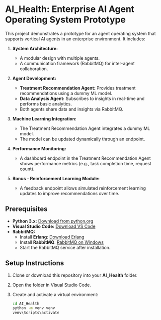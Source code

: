 # AI_Health: Enterprise AI Agent Operating System Prototype

This project demonstrates a prototype for an agent operating system that supports vertical AI agents in an enterprise environment. It includes:

1. **System Architecture:**  
   - A modular design with multiple agents.
   - A communication framework (RabbitMQ) for inter-agent collaboration.

2. **Agent Development:**  
   - **Treatment Recommendation Agent:** Provides treatment recommendations using a dummy ML model.  
   - **Data Analysis Agent:** Subscribes to insights in real-time and performs basic analytics.
   - Both agents share data and insights via RabbitMQ.

3. **Machine Learning Integration:**  
   - The Treatment Recommendation Agent integrates a dummy ML model.
   - The model can be updated dynamically through an endpoint.

4. **Performance Monitoring:**  
   - A dashboard endpoint in the Treatment Recommendation Agent shows performance metrics (e.g., task completion time, request count).

5. **Bonus - Reinforcement Learning Module:**  
   - A feedback endpoint allows simulated reinforcement learning updates to improve recommendations over time.

## Prerequisites

- **Python 3.x:** [Download from python.org](https://www.python.org/downloads/)
- **Visual Studio Code:** [Download VS Code](https://code.visualstudio.com/)
- **RabbitMQ:**  
  - Install **Erlang**: [Download Erlang](https://www.erlang.org/downloads)  
  - Install **RabbitMQ**: [RabbitMQ on Windows](https://www.rabbitmq.com/install-windows.html)  
  - Start the RabbitMQ service after installation.

## Setup Instructions

1. Clone or download this repository into your **AI_Health** folder.
2. Open the folder in Visual Studio Code.
3. Create and activate a virtual environment:

   ```bash
   cd AI_Health
   python -m venv venv
   venv\Scripts\activate

